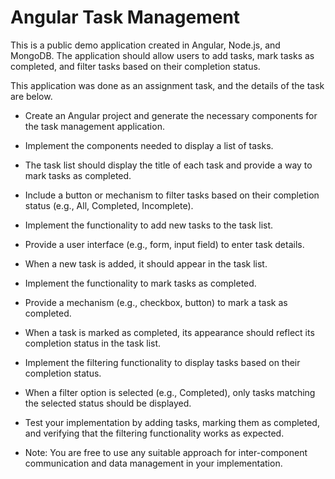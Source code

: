 # Angular Task Management

This is a public demo application created in Angular, Node.js, and MongoDB. The application should allow users to add tasks, mark tasks as completed, and filter tasks based on their completion status.

This application was done as an assignment task, and the details of the task are below.

- Create an Angular project and generate the necessary components for the task management application.

- Implement the components needed to display a list of tasks.

- The task list should display the title of each task and provide a way to mark tasks as completed.

- Include a button or mechanism to filter tasks based on their completion status (e.g., All, Completed, Incomplete).

- Implement the functionality to add new tasks to the task list.

- Provide a user interface (e.g., form, input field) to enter task details.

- When a new task is added, it should appear in the task list.

- Implement the functionality to mark tasks as completed.

- Provide a mechanism (e.g., checkbox, button) to mark a task as completed.

- When a task is marked as completed, its appearance should reflect its completion status in the task list.

- Implement the filtering functionality to display tasks based on their completion status.

- When a filter option is selected (e.g., Completed), only tasks matching the selected status should be displayed.

- Test your implementation by adding tasks, marking them as completed, and verifying that the filtering functionality works as expected.

- Note: You are free to use any suitable approach for inter-component communication and data management in your implementation.
